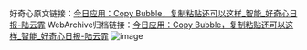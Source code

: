 好奇心原文链接：[今日应用：Copy Bubble，复制粘贴还可以这样_智能_好奇心日报-陆云霏](https://www.qdaily.com/articles/1353.html)
WebArchive归档链接：[今日应用：Copy Bubble，复制粘贴还可以这样_智能_好奇心日报-陆云霏](http://web.archive.org/web/20160809202034/http://www.qdaily.com/articles/1353.html)
![image](http://ww3.sinaimg.cn/large/007d5XDply1g3v4ble8crj30u036s1k1)